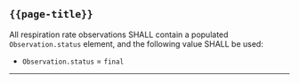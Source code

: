 ## `{{page-title}}`

All respiration rate observations SHALL contain a populated `Observation.status` element, and the  following value SHALL be used:
- `Observation.status` = `final`

---